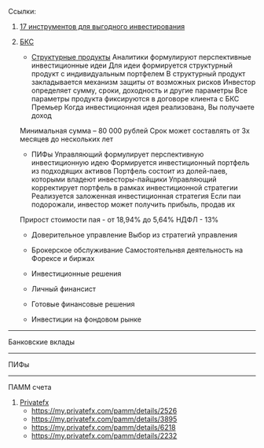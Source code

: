 Ссылки:

1. [17 инструментов для выгодного инвестирования](http://www.mr-money.ru/zarabotok/investirovanie/17-instrumentov-chtoby-vygodno-vlozhit-dengi-v-godu/)


2. [БКС](https://bcs.ru)
    - [Структурные продукты](https://bcspremier.ru/investment/struct_product/)
    Аналитики формулируют перспективные инвестиционные идеи
    Для идеи формируется структурный продукт с индивидуальным портфелем
    В структурный продукт закладывается механизм защиты от возможных рисков
    Инвестор определяет сумму, сроки, доходность и другие параметры
    Все параметры продукта фиксируются в договоре клиента с БКС Премьер
    Когда инвестиционная идея реализована, Вы получаете доход

    Минимальная сумма – 80 000 рублей
    Cрок может составлять от 3х месяцев до нескольких лет

    - ПИФы
    Управляющий формулирует перспективную инвестиционную идею
    Формируется инвестиционный портфель из подходящих активов
    Портфель состоит из долей-паев, которыми владеют инвесторы-пайщики
    Управляющий корректирует портфель в рамках инвестиционной стратегии
    Реализуется заложенная инвестиционная стратегия
    Если паи подорожали, инвестор может получить прибыль, продав их

    Прирост стоимости пая - от 18,94% до 5,64%
    НДФЛ - 13%

    - Доверительное управление
    Выбор из стратегий управления

    - Брокерское обслуживание
    Самостоятельнвя деятельность на Форексе и биржах

    - Инвестиционные решения
    - Личный финансист
    - Готовые финансовые решения
    - Инвестиции на фондовом рынке

---------------------------
Банковские вклады



---------------------------
ПИФы



---------------------------
ПАММ счета

1. [Privatefx](https://privatefx.com/)
    - https://my.privatefx.com/pamm/details/2526
    - https://my.privatefx.com/pamm/details/3895
    - https://my.privatefx.com/pamm/details/6218
    - https://my.privatefx.com/pamm/details/2232